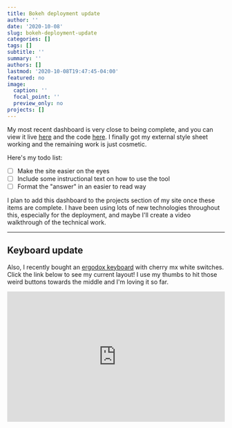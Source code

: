 ```yaml
---
title: Bokeh deployment update
author: ''
date: '2020-10-08'
slug: bokeh-deployment-update
categories: []
tags: []
subtitle: ''
summary: ''
authors: []
lastmod: '2020-10-08T19:47:45-04:00'
featured: no
image:
  caption: ''
  focal_point: ''
  preview_only: no
projects: []
---
```


My most recent dashboard is very close to being complete, and you can view it live [here](https://amisaving.herokuapp.com/) and the code [here](https://github.com/ayoskovich/amisaving). I finally got my external style sheet working and the remaining work is just cosmetic.

Here's my todo list:

- [ ] Make the site easier on the eyes
- [ ] Include some instructional text on how to use the tool
- [ ] Format the "answer" in an easier to read way

I plan to add this dashboard to the projects section of my site once these items are complete. I have been using lots of new technologies throughout this, especially for the deployment, and maybe I'll create a video walkthrough of the technical work.

---

## Keyboard update

Also, I recently bought an [ergodox keyboard](https://ergodox-ez.com/) with cherry mx white switches. Click the link below to see my current layout! I use my thumbs to hit those weird buttons towards the middle and I'm loving it so far.


<div style="padding-top: 60%; position: relative;">
	<iframe src="https://configure.ergodox-ez.com/embed/ergodox-ez/layouts/0qKwl/latest/0" style="border: 0; height: 100%; left: 0; position: absolute; top: 0; width: 100%"></iframe>
</div>
